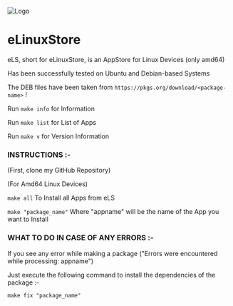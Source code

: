 ![Logo](/logo.ico)

# eLinuxStore


eLS, short for eLinuxStore, is an AppStore for Linux Devices (only amd64)

Has been successfully tested on Ubuntu and Debian-based Systems

The DEB files have been taken from `https://pkgs.org/download/<package-name>` !

Run `make info` for Information

Run `make list` for List of Apps

Run `make v` for Version Information

### INSTRUCTIONS :-

(First, clone my GitHub Repository)

(For Amd64 Linux Devices)

`make all` To Install all Apps from eLS

`make "package_name"` Where "appname" will be the name of the App you want to Install


### WHAT TO DO IN CASE OF ANY ERRORS :-

If you see any error while making a package ("Errors were encountered while processing: appname")

Just execute the following command to install the dependencies of the package :-
  
`make fix "package_name"`
